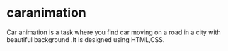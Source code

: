 # caranimation
Car animation is a task where you find car moving on a road in a city with beautiful background .It is designed using HTML,CSS. 
